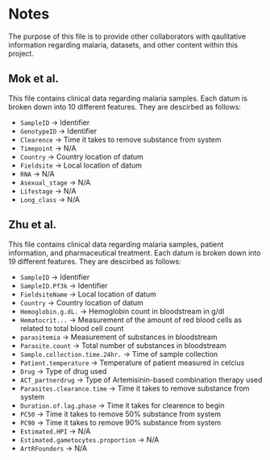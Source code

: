 # Notes
The purpose of this file is to provide other collaborators with qaulitative information regarding malaria, datasets, and other content within this project.

## Mok et al.
This file contains clinical data regarding malaria samples. Each datum is broken down into 10 different features. They are descirbed as follows:
* `SampleID` -> Identifier
* `GenotypeID` -> Identifier
* `Clearence` -> Time it takes to remove substance from system
* `Timepoint` -> N/A
* `Country` -> Country location of datum
* `Fieldsite` -> Local location of datum
* `RNA` -> N/A
* `Asexual_stage` -> N/A
* `Lifestage` -> N/A
* `Long_class` -> N/A

## Zhu et al.
This file contains clinical data regarding malaria samples, patient information, and pharmaceutical treatment. Each datum is broken down into 19 different features. They are descirbed as follows:
* `SampleID` -> Identifier
* `SampleID.Pf3k` -> Identifier
* `FieldsiteName` -> Local location of datum
* `Country` -> Country location of datum
* `Hemoglobin.g.dL.` -> Hemoglobin count in bloodstream in g/dl
* `Hematocrit...` -> Measurement of the amount of red blood cells as related to total blood cell count
* `parasitemia` -> Measurement of substances in bloodstream
* `Parasite.count` -> Total number of substances in bloodstream
* `Sample.collection.time.24hr.` -> Time of sample collection
* `Patient.temperature` -> Temperature of patient measured in celcius
* `Drug` -> Type of drug used
* `ACT_partnerdrug` -> Type of Artemisinin-based combination therapy used
* `Parasites.clearance.time` -> Time it takes to remove substance from system
* `Duration.of.lag.phase` -> Time it takes for clearence to begin
* `PC50` -> Time it takes to remove 50% substance from system
* `PC90` -> Time it takes to remove 90% substance from system
* `Estimated.HPI` -> N/A
* `Estimated.gametocytes.proportion` -> N/A
* `ArtRFounders` -> N/A




	
